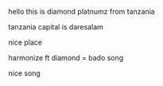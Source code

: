 hello this is diamond platnumz from tanzania

tanzania capital is daresalam

nice place

harmonize ft diamond = bado song

nice song